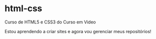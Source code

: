 # html-css
 Curso de HTML5 e CSS3 do Curso em Video


Estou aprendendo a criar sites e agora vou gerenciar meus repositórios!

<a href="https://santos-theo.github.io./html-css/exercicios/ex001/index.html">

